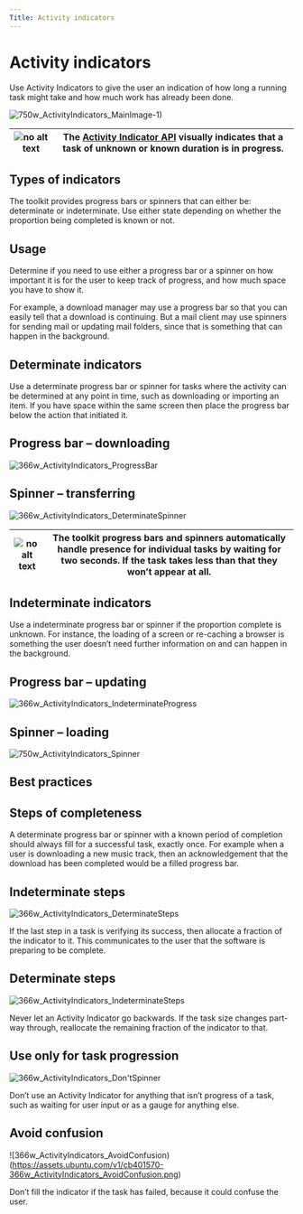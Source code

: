 ```yaml
---
Title: Activity indicators
---
```


# Activity indicators

Use Activity Indicators to give the user an indication of how long a running task might take and how much work has already been done.

![750w_ActivityIndicators_MainImage-1)](https://assets.ubuntu.com/v1/1af1cdf3-750w_ActivityIndicators_MainImage-1.png)

|![no alt text](https://assets.ubuntu.com/v1/608696e3-developer_links.png)|The  [Activity Indicator API](../api-qml-current/Ubuntu.Components.ActivityIndicator.md) visually indicates that a task of unknown or known duration is in progress.|
|-----|-----|

## Types of indicators

The toolkit provides progress bars or spinners that can either be: determinate or indeterminate. Use either state depending on whether the proportion being completed is known or not.

## Usage

Determine if you need to use either a progress bar or a spinner on how important it is for the user to keep track of progress, and how much space you have to show it.

For example, a download manager may use a progress bar so that you can easily tell that a download is continuing. But a mail client may use spinners for sending mail or updating mail folders, since that is something that can happen in the background.

## Determinate indicators

Use a determinate progress bar or spinner for tasks where the activity can be determined at any point in time, such as downloading or importing an item. If you have space within the same screen then place the progress bar below the action that initiated it.

## Progress bar – downloading
![366w_ActivityIndicators_ProgressBar](https://assets.ubuntu.com/v1/b7cc2368-366w_ActivityIndicators_ProgressBar.png)

## Spinner – transferring
![366w_ActivityIndicators_DeterminateSpinner](https://assets.ubuntu.com/v1/79721f4b-366w_ActivityIndicators_DeterminateSpinner.png)

|![no alt text](https://assets.ubuntu.com/v1/e9f11635-information-link.png)|The toolkit progress bars and spinners automatically handle presence for individual tasks by waiting for two seconds. If the task takes less than that they won’t appear at all.|
|-----|-----|

## Indeterminate indicators

Use a indeterminate progress bar or spinner if the proportion complete is unknown. For instance, the loading of a screen or re-caching a browser is something the user doesn’t need further information on and can happen in the background.

## Progress bar – updating
![366w_ActivityIndicators_IndeterminateProgress](https://assets.ubuntu.com/v1/36038136-366w_ActivityIndicators_IndeterminateProgress.png)

## Spinner – loading
![750w_ActivityIndicators_Spinner](https://assets.ubuntu.com/v1/31d111ac-750w_ActivityIndicators_Spinner.png)

## Best practices

## Steps of completeness

A determinate progress bar or spinner with a known period of completion should always fill for a successful task, exactly once. For example when a user is downloading a new music track, then an acknowledgement that the download has been completed would be a filled progress bar.

## Indeterminate steps
![366w_ActivityIndicators_DeterminateSteps](https://assets.ubuntu.com/v1/69824bb1-366w_ActivityIndicators_DeterminateSteps.png)

If the last step in a task is verifying its success, then allocate a fraction of the indicator to it. This communicates to the user that the software is preparing to be complete.

## Determinate steps
![366w_ActivityIndicators_IndeterminateSteps](https://assets.ubuntu.com/v1/f6bca0f9-366w_ActivityIndicators_IndeterminateSteps-1.png)

Never let an Activity Indicator go backwards. If the task size changes part-way through, reallocate the remaining fraction of the indicator to that.

## Use only for task progression
![366w_ActivityIndicators_Don'tSpinner](https://assets.ubuntu.com/v1/08e61720-366w_ActivityIndicators_DontSpinner.png)

Don’t use an Activity Indicator for anything that isn’t progress of a task, such as waiting for user input or as a gauge for anything else.

## Avoid confusion
![366w_ActivityIndicators_AvoidConfusion)(https://assets.ubuntu.com/v1/cb401570-366w_ActivityIndicators_AvoidConfusion.png)

Don’t fill the indicator if the task has failed, because it could confuse the user.
